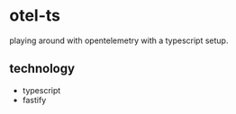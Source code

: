 # otel-ts

playing around with opentelemetry with a typescript setup.

## technology

- typescript
- fastify
